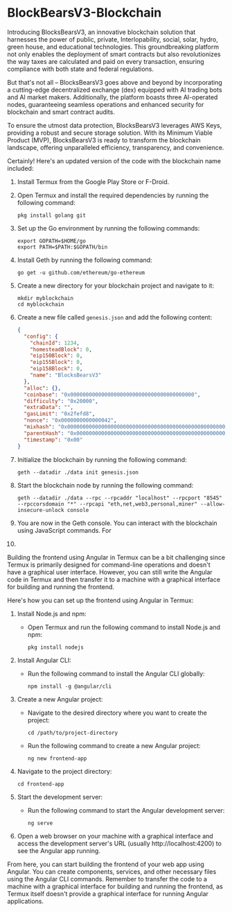 # BlockBearsV3-Blockchain
Introducing BlocksBearsV3, an innovative blockchain solution that harnesses the power of public, private, Interlopability, social, solar, hydro, green house, and educational technologies. This groundbreaking platform not only enables the deployment of smart contracts but also revolutionizes the way taxes are calculated and paid on every transaction, ensuring compliance with both state and federal regulations. 

But that's not all – BlocksBearsV3 goes above and beyond by incorporating a cutting-edge decentralized exchange (dex) equipped with AI trading bots and AI market makers. Additionally, the platform boasts three AI-operated nodes, guaranteeing seamless operations and enhanced security for blockchain and smart contract audits. 

To ensure the utmost data protection, BlocksBearsV3 leverages AWS Keys, providing a robust and secure storage solution. With its Minimum Viable Product (MVP), BlocksBearsV3 is ready to transform the blockchain landscape, offering unparalleled efficiency, transparency, and convenience.

Certainly! Here's an updated version of the code with the blockchain name included:

1. Install Termux from the Google Play Store or F-Droid.

2. Open Termux and install the required dependencies by running the following command:
   ```
   pkg install golang git
   ```

3. Set up the Go environment by running the following commands:
   ```
   export GOPATH=$HOME/go
   export PATH=$PATH:$GOPATH/bin
   ```

4. Install Geth by running the following command:
   ```
   go get -u github.com/ethereum/go-ethereum
   ```

5. Create a new directory for your blockchain project and navigate to it:
   ```
   mkdir myblockchain
   cd myblockchain
   ```

6. Create a new file called `genesis.json` and add the following content:
   ```json
   {
     "config": {
       "chainId": 1234,
       "homesteadBlock": 0,
       "eip150Block": 0,
       "eip155Block": 0,
       "eip158Block": 0,
       "name": "BlocksBearsV3"
     },
     "alloc": {},
     "coinbase": "0x0000000000000000000000000000000000000000",
     "difficulty": "0x20000",
     "extraData": "",
     "gasLimit": "0x2fefd8",
     "nonce": "0x0000000000000042",
     "mixhash": "0x0000000000000000000000000000000000000000000000000000000000000000",
     "parentHash": "0x0000000000000000000000000000000000000000000000000000000000000000",
     "timestamp": "0x00"
   }
   ```

7. Initialize the blockchain by running the following command:
   ```
   geth --datadir ./data init genesis.json
   ```

8. Start the blockchain node by running the following command:
   ```
   geth --datadir ./data --rpc --rpcaddr "localhost" --rpcport "8545" --rpccorsdomain "*" --rpcapi "eth,net,web3,personal,miner" --allow-insecure-unlock console
   ```

9. You are now in the Geth console. You can interact with the blockchain using JavaScript commands. For

10. 
  
Building the frontend using Angular in Termux can be a bit challenging since Termux is primarily designed for command-line operations and doesn't have a graphical user interface. However, you can still write the Angular code in Termux and then transfer it to a machine with a graphical interface for building and running the frontend.

Here's how you can set up the frontend using Angular in Termux:

1. Install Node.js and npm:
   - Open Termux and run the following command to install Node.js and npm:
     ```
     pkg install nodejs
     ```

2. Install Angular CLI:
   - Run the following command to install the Angular CLI globally:
     ```
     npm install -g @angular/cli
     ```

3. Create a new Angular project:
   - Navigate to the desired directory where you want to create the project:
     ```
     cd /path/to/project-directory
     ```
   - Run the following command to create a new Angular project:
     ```
     ng new frontend-app
     ```

4. Navigate to the project directory:
   ```
   cd frontend-app
   ```

5. Start the development server:
   - Run the following command to start the Angular development server:
     ```
     ng serve
     ```

6. Open a web browser on your machine with a graphical interface and access the development server's URL (usually http://localhost:4200) to see the Angular app running.

From here, you can start building the frontend of your web app using Angular. You can create components, services, and other necessary files using the Angular CLI commands. Remember to transfer the code to a machine with a graphical interface for building and running the frontend, as Termux itself doesn't provide a graphical interface for running Angular applications.
